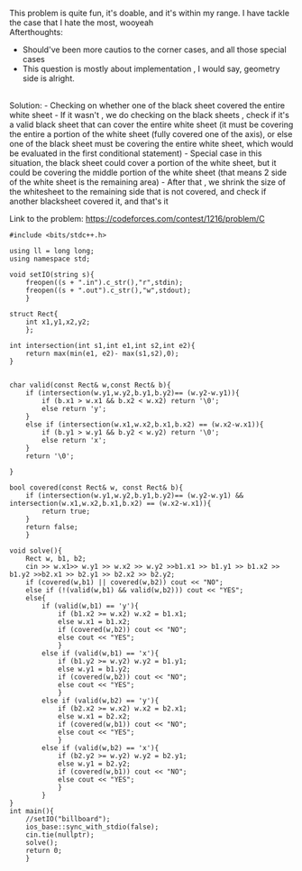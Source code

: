 This problem is quite fun, it's doable, and it's within my range. I have tackle the case that I hate the most, wooyeah
<br>
Afterthoughts:
- Should've been more cautios to the corner cases, and all those special cases
- This question is mostly about implementation , I would say, geometry side is alright.

<br>
Solution:
- Checking on whether one of the black sheet covered the entire white sheet
- If it wasn't , we do checking on the black sheets , check if it's a valid black sheet that can cover the entire white sheet (it must be covering the entire a portion of the white sheet (fully covered one of the axis), or else one of the black sheet must be covering the entire white sheet, which would be evaluated in the first conditional statement)
- Special case in this situation, the black sheet could cover a portion of the white sheet, but it could be covering the middle portion of the white sheet (that means 2 side of the white sheet is the remaining area)
- After that , we shrink the size of the whitesheet to the remaining side that is not covered, and check if another blacksheet covered it, and that's it


Link to the problem:
https://codeforces.com/contest/1216/problem/C

```
#include <bits/stdc++.h>

using ll = long long;
using namespace std;

void setIO(string s){
	freopen((s + ".in").c_str(),"r",stdin);
	freopen((s + ".out").c_str(),"w",stdout);
	}

struct Rect{
	int x1,y1,x2,y2;
	};

int intersection(int s1,int e1,int s2,int e2){
	return max(min(e1, e2)- max(s1,s2),0);
}


char valid(const Rect& w,const Rect& b){
	if (intersection(w.y1,w.y2,b.y1,b.y2)== (w.y2-w.y1)){
		if (b.x1 > w.x1 && b.x2 < w.x2) return '\0';
		else return 'y';
	}
	else if (intersection(w.x1,w.x2,b.x1,b.x2) == (w.x2-w.x1)){
		if (b.y1 > w.y1 && b.y2 < w.y2) return '\0';
		else return 'x';
	}
	return '\0';
	
}

bool covered(const Rect& w, const Rect& b){
	if (intersection(w.y1,w.y2,b.y1,b.y2)== (w.y2-w.y1) && intersection(w.x1,w.x2,b.x1,b.x2) == (w.x2-w.x1)){
		return true;
	}
	return false;
	}

void solve(){
	Rect w, b1, b2;
	cin >> w.x1>> w.y1 >> w.x2 >> w.y2 >>b1.x1 >> b1.y1 >> b1.x2 >> b1.y2 >>b2.x1 >> b2.y1 >> b2.x2 >> b2.y2;
	if (covered(w,b1) || covered(w,b2)) cout << "NO";
	else if (!(valid(w,b1) && valid(w,b2))) cout << "YES";
	else{
		if (valid(w,b1) == 'y'){
			if (b1.x2 >= w.x2) w.x2 = b1.x1;
			else w.x1 = b1.x2;
			if (covered(w,b2)) cout << "NO";
			else cout << "YES";
			}
		else if (valid(w,b1) == 'x'){
			if (b1.y2 >= w.y2) w.y2 = b1.y1;
			else w.y1 = b1.y2;
			if (covered(w,b2)) cout << "NO";
			else cout << "YES";
			}
		else if (valid(w,b2) == 'y'){
			if (b2.x2 >= w.x2) w.x2 = b2.x1;
			else w.x1 = b2.x2;
			if (covered(w,b1)) cout << "NO";
			else cout << "YES";
			}
		else if (valid(w,b2) == 'x'){
			if (b2.y2 >= w.y2) w.y2 = b2.y1;
			else w.y1 = b2.y2;
			if (covered(w,b1)) cout << "NO";
			else cout << "YES";
			}
		}
}
int main(){
	//setIO("billboard");
	ios_base::sync_with_stdio(false);
	cin.tie(nullptr);
	solve();
	return 0;
	}
```
